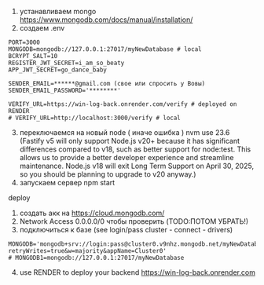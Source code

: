 1. устанавливаем mongo https://www.mongodb.com/docs/manual/installation/
2. создаем .env

```
PORT=3000
MONGODB=mongodb://127.0.0.1:27017/myNewDatabase # local
BCRYPT_SALT=10
REGISTER_JWT_SECRET=i_am_so_beaty
APP_JWT_SECRET=go_dance_baby

SENDER_EMAIL=******@gmail.com (свое или спросить у Вовы)
SENDER_EMAIL_PASSWORD='********'

VERIFY_URL=https://win-log-back.onrender.com/verify # deployed on RENDER
# VERIFY_URL=http://localhost:3000/verify # local
```

3. переключаемся на новый node ( иначе ошибка ) nvm use 23.6 (Fastify v5 will only support Node.js v20+ because it has significant differences compared to v18, such as better support for node:test. This allows us to provide a better developer experience and streamline maintenance.
   Node.js v18 will exit Long Term Support on April 30, 2025, so you should be planning to upgrade to v20 anyway.)
4. запускаем сервер npm start

deploy

1. создать акк на https://cloud.mongodb.com/
2. Network Access 0.0.0.0/0 чтобы проверить (TODO:ПОТОМ УБРАТЬ!)
3. подключиться к базе (see login/pass cluster - connect - drivers)

```
MONGODB='mongodb+srv://login:pass@cluster0.v9nhz.mongodb.net/myNewDatabase?retryWrites=true&w=majority&appName=Cluster0'
# MONGODB1=mongodb://127.0.0.1:27017/myNewDatabase
```

4. use RENDER to deploy your backend https://win-log-back.onrender.com
